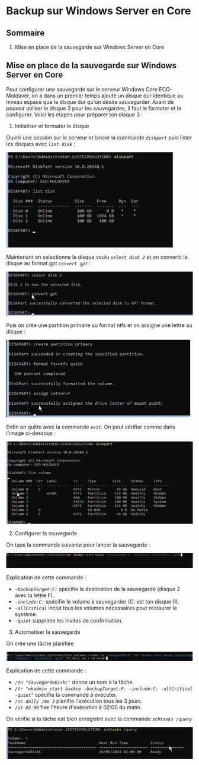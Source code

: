 # Backup sur Windows Server en Core

## Sommaire

1) Mise en place de la sauvegarde sur Windows Server en Core

## Mise en place de la sauvegarde sur Windows Server en Core

Pour configurer une sauvegarde sur le serveur Windows Core ECO-Moldaver, on a dans un premier temps ajouté un disque dur identique au niveau espace que le disque dur qu'on désire sauvegarder.
Avant de pouvoir utiliser le disque 3 pour les sauvegardes, il faut le formater et le configurer. Voici les étapes pour préparer ton disque 3 :

1. Initialiser et formater le disque

Ouvrir une session sur le serveur et lancer la commande *`diskpart`* puis lister les disques avec *`list disk`* :

![](/S14/ressource/backup/moldaver/SauveMoldaver1.png)

Maintenant on selectionne le disque voulu *`select disk 2`* et on convertit le disque au format gpt *`convert gpt`* :

![](/S14/ressource/backup/moldaver/SauveMoldaver2.png)

Puis on crée une partition primaire au format ntfs et on assigne une lettre au disque :

![](/S14/ressource/backup/moldaver/SauveMoldaver3.png)

Enfin on quitte avec la commande *`exit`*. On peut vérifier comme dans l'image ci-dessous :

![](/S14/ressource/backup/moldaver/SauveMoldaver4.png)

2. Configurer la sauvegarde

On tape la commande suivante pour lancer la sauvegarde :

![](/S14/ressource/backup/moldaver/SauveMoldaver5.png)

Explication de cette commande :

   - *`-backupTarget:F:`* spécifie la destination de la sauvegarde (disque 2 avec la lettre F).
   - *`-include:C:`* spécifie le volume à sauvegarder (C: est ton disque 0).
   - *`-allCritical`* inclut tous les volumes nécessaires pour restaurer le système.
   - *`-quiet`* supprime les invites de confirmation.

3. Automatiser la sauvegarde

On crée une tâche planifiée

![](/S14/ressource/backup/moldaver/SauveMoldaver6.png)

Explication de cette commande :

   - *`/tn "SauvegardeDiskC"`* donne un nom à la tâche.
   - *`/tr "wbadmin start backup -backupTarget:F: -include:C: -allCritical -quiet"`* spécifie la commande à exécuter.
   - *`/sc daily /mo 3`* planifie l'exécution tous les 3 jours.
   - *`/st 02:00`* fixe l'heure d'exécution à 02:00 du matin.

On vérifie si la tâche est bien enregistré avec la commande *`schtasks /query`*

![](/S14/ressource/backup/moldaver/SauveMoldaver7.png)